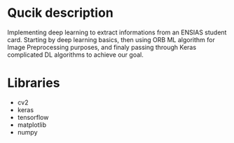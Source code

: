 <h1>Qucik description</h1>

Implementing deep learning to extract informations from an ENSIAS student card.
Starting by deep learning basics, then using ORB ML algorithm for Image Preprocessing purposes, and finaly passing through Keras complicated DL algorithms to achieve our goal.

<h1>Libraries</h1>
<ul>
<li>cv2</li>
<li>keras</li>
<li>tensorflow</li>
<li>matplotlib</li>
<li>numpy</li>
</ul>
